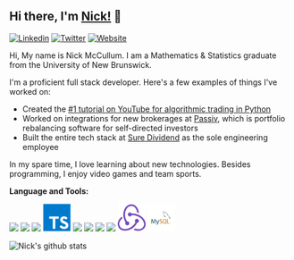 ## Hi there, I'm [Nick!](https://nickmccullum.com/) 👋

[![Linkedin](https://img.shields.io/badge/-LinkedIn-blue?style=flat&logo=Linkedin&logoColor=white)](https://www.linkedin.com/in/nicholas-mccullum/)
[![Twitter](https://img.shields.io/badge/-Twitter-blue?style=flat&logo=twitter&logoColor=white)](https://www.twitter.com/nickjmccullum)
[![Website](https://img.shields.io/badge/-Website-blue?style=flat&logo=website&logoColor=white)](https://www.nickmccullum.com)
<br/>

Hi, My name is Nick McCullum. I am a Mathematics & Statistics graduate from the University of New Brunswick. 

I'm a proficient full stack developer. Here's a few examples of things I've worked on:

* Created the [#1 tutorial on YouTube for algorithmic trading in Python](https://www.youtube.com/watch?v=xfzGZB4HhEE)
* Worked on integrations for new brokerages at [Passiv](https://passiv.com/), which is portfolio rebalancing software for self-directed investors
* Built the entire tech stack at [Sure Dividend](https://www.suredividend.com/) as the sole engineering employee

In my spare time, I love learning about new technologies. Besides programming, I enjoy video games and team sports.

  
**Language and Tools:** 

<code><img height="50" src="https://github.com/konpa/devicon/blob/master/icons/python/python-original.svg"></code>
<code><img height="50" src="https://github.com/konpa/devicon/blob/master/icons/django/django-plain.svg"></code>
<code><img height="50" src="https://github.com/konpa/devicon/blob/master/icons/javascript/javascript-plain.svg"></code>
<code><img height="50" src="https://github.com/devicons/devicon/blob/master/icons/typescript/typescript-original.svg"></code>
<code><img height="50" src="https://github.com/konpa/devicon/blob/master/icons/nodejs/nodejs-original.svg"></code>
<code><img height="50" src="https://github.com/konpa/devicon/blob/master/icons/html5/html5-original.svg"></code>
<code><img height="50" src="https://github.com/konpa/devicon/blob/master/icons/css3/css3-original.svg"></code>
<code><img height="50" src="https://github.com/konpa/devicon/blob/master/icons/react/react-original-wordmark.svg"></code>
<code><img height="50" src="https://github.com/devicons/devicon/blob/master/icons/redux/redux-original.svg"></code>
<code><img height="50" src="https://raw.githubusercontent.com/github/explore/80688e429a7d4ef2fca1e82350fe8e3517d3494d/topics/mysql/mysql.png"></code>

![Nick's github stats](https://github-readme-stats.vercel.app/api?username=nickmccullum&show_icons=true&theme=tokyonight)
